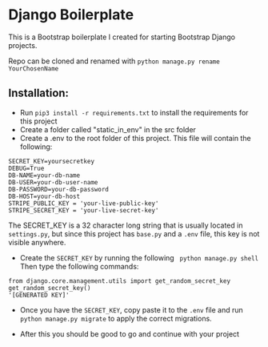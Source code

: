 # Django Boilerplate

This is a Bootstrap boilerplate I created for starting Bootstrap Django projects.

Repo can be cloned and renamed with ```python manage.py rename YourChosenName```

## Installation: 

* Run ```pip3 install -r requirements.txt``` to install the requirements for this project
* Create a folder called "static_in_env" in the src folder
* Create a .env to the root folder of this project. This file will contain the following:

```
SECRET_KEY=yoursecretkey
DEBUG=True
DB-NAME=your-db-name
DB-USER=your-db-user-name
DB-PASSWORD=your-db-password
DB-HOST=your-db-host
STRIPE_PUBLIC_KEY = 'your-live-public-key'
STRIPE_SECRET_KEY = 'your-live-secret-key'
```

The SECRET_KEY is a 32 character long string that is usually located in ```settings.py```, but since this project has ```base.py``` and a ```.env``` file, this key is not visible anywhere.

* Create the ```SECRET_KEY``` by running the following ``` python manage.py shell```
Then type the following commands:

```
from django.core.management.utils import get_random_secret_key
get_random_secret_key()
'[GENERATED KEY]'
```

* Once you have the ```SECRET_KEY```, copy paste it to the ```.env``` file and run ```python manage.py migrate``` to apply the correct migrations.

 * After this you should be good to go and continue with your project
